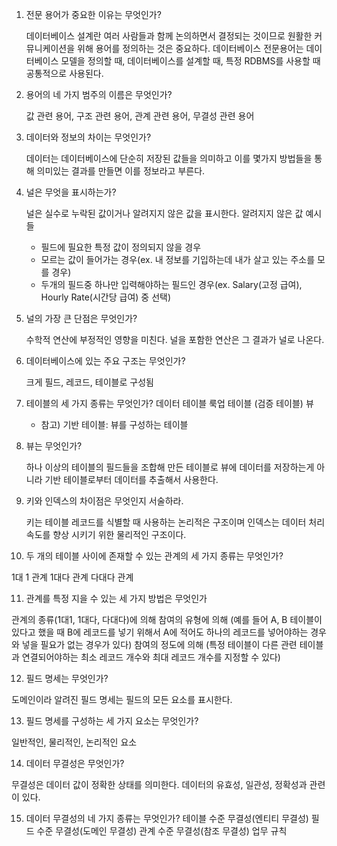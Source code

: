 1. 전문 용어가 중요한 이유는 무엇인가?
   
   데이터베이스 설계란 여러 사람들과 함께 논의하면서 결정되는 것이므로 원활한 커뮤니케이션을 위해 용어를 정의하는 것은 중요하다. 데이터베이스 전문용어는 데이터베이스 모델을 정의할 때, 데이터베이스를 설계할 때, 특정 RDBMS를 사용할 때 공통적으로 사용된다.

2. 용어의 네 가지 범주의 이름은 무엇인가?
   
   값 관련 용어, 구조 관련 용어, 관계 관련 용어, 무결성 관련 용어

3. 데이터와 정보의 차이는 무엇인가?
   
   데이터는 데이터베이스에 단순히 저장된 값들을 의미하고 이를 몇가지 방법들을 통해 의미있는 결과를 만들면 이를 정보라고 부른다.

4. 널은 무엇을 표시하는가?
   
   널은 실수로 누락된 값이거나 알려지지 않은 값을 표시한다.
   알려지지 않은 값 예시들
     - 필드에 필요한 특정 값이 정의되지 않을 경우
     - 모르는 값이 들어가는 경우(ex. 내 정보를 기입하는데 내가 살고 있는 주소를 모를 경우)
     - 두개의 필드중 하나만 입력해야하는 필드인 경우(ex. Salary(고정 급여), Hourly Rate(시간당 급여) 중 선택)

5. 널의 가장 큰 단점은 무엇인가?

   수학적 연산에 부정적인 영향을 미친다. 널을 포함한 연산은 그 결과가 널로 나온다.

6. 데이터베이스에 있는 주요 구조는 무엇인가?

   크게 필드, 레코드, 테이블로 구성됨

7. 테이블의 세 가지 종류는 무엇인가?
   데이터 테이블
   룩업 테이블 (검증 테이블)
   뷰
   - 참고) 기반 테이블: 뷰를 구성하는 테이블

8. 뷰는 무엇인가?

   하나 이상의 테이블의 필드들을 조합해 만든 테이블로 뷰에 데이터를 저장하는게 아니라 기반 테이블로부터 데이터를 추출해서 사용한다.

9. 키와 인덱스의 차이점은 무엇인지 서술하라.

   키는 테이블 레코드를 식별할 때 사용하는 논리적은 구조이며 인덱스는 데이터 처리 속도를 향상 시키기 위한 물리적인 구조이다.

10. 두 개의 테이블 사이에 존재할 수 있는 관계의 세 가지 종류는 무엇인가?
   
   1대 1 관계
   1대다 관계
   다대다 관계

11. 관계를 특정 지을 수 있는 세 가지 방법은 무엇인가
   
   관계의 종류(1대1, 1대다, 다대다)에 의해
   참여의 유형에 의해 (예를 들어 A, B 테이블이 있다고 했을 때 B에 레코드를 넣기 위해서 A에 적어도 하나의 레코드를 넣어야하는 경우와 넣을 필요가 없는 경우가 있다)
   참여의 정도에 의해 (특정 테이블이 다른 관련 테이블과 연결되어야하는 최소 레코드 개수와 최대 레코드 개수를 지정할 수 있다)

12. 필드 명세는 무엇인가?

   도메인이라 알려진 필드 명세는 필드의 모든 요소를 표시한다.

13. 필드 명세를 구성하는 세 가지 요소는 무엇인가?

   일반적인, 물리적인, 논리적인 요소

14. 데이터 무결성은 무엇인가?

   무결성은 데이터 값이 정확한 상태를 의미한다. 데이터의 유효성, 일관성, 정확성과 관련이 있다.

15. 데이터 무결성의 네 가지 종류는 무엇인가?
   테이블 수준 무결성(엔티티 무결성)
   필드 수준 무결성(도메인 무결성)
   관계 수준 무결성(참조 무결성)
   업무 규칙